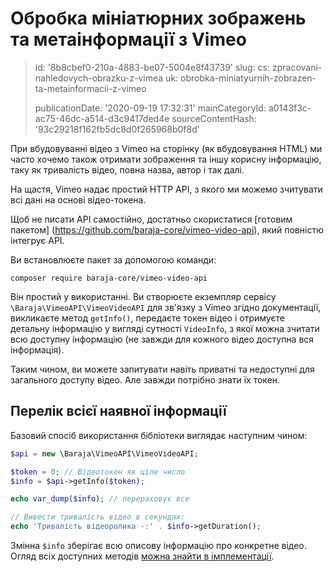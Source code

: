 Обробка мініатюрних зображень та метаінформації з Vimeo
=======================================================

> id: '8b8cbef0-210a-4883-be07-5004e8f43739'
> slug:
> 	cs: zpracovani-nahledovych-obrazku-z-vimea
> 	uk: obrobka-miniatyurnih-zobrazen-ta-metainformacii-z-vimeo
> 
> publicationDate: '2020-09-19 17:32:31'
> mainCategoryId: a0143f3c-ac75-46dc-a514-d3c9417ded4e
> sourceContentHash: '93c29218f162fb5dc8d0f265968b0f8d'

При вбудовуванні відео з Vimeo на сторінку (як вбудовування HTML) ми часто хочемо також отримати зображення та іншу корисну інформацію, таку як тривалість відео, повна назва, автор і так далі.

На щастя, Vimeo надає простий HTTP API, з якого ми можемо зчитувати всі дані на основі відео-токена.

Щоб не писати API самостійно, достатньо скористатися [готовим пакетом] (https://github.com/baraja-core/vimeo-video-api), який повністю інтегрує API.

Ви встановлюєте пакет за допомогою команди:

```shell
composer require baraja-core/vimeo-video-api
```

Він простий у використанні. Ви створюєте екземпляр сервісу `\Baraja\VimeoAPI\VimeoVideoAPI` для зв'язку з Vimeo згідно документації, викликаєте метод `getInfo()`, передаєте токен відео і отримуєте детальну інформацію у вигляді сутності `VideoInfo`, з якої можна зчитати всю доступну інформацію (не завжди для кожного відео доступна вся інформація).

Таким чином, ви можете запитувати навіть приватні та недоступні для загального доступу відео. Але завжди потрібно знати їх токен.

Перелік всієї наявної інформації
---------

Базовий спосіб використання бібліотеки виглядає наступним чином:

```php
$api = new \Baraja\VimeoAPI\VimeoVideoAPI;

$token = 0; // Відеотокен як ціле число
$info = $api->getInfo($token);

echo var_dump($info); // перераховує все

// Вивести тривалість відео в секундах:
echo 'Тривалість відеоролика -:' . $info->getDuration();
```

Змінна `$info` зберігає всю описову інформацію про конкретне відео. Огляд всіх доступних методів [можна знайти в імплементації](https://github.com/baraja-core/vimeo-video-api/blob/master/src/VideoInfo.php).
